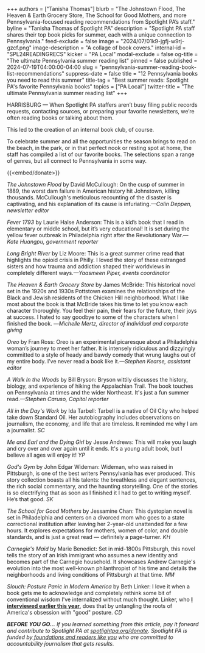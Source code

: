 +++
authors = ["Tanisha Thomas"]
blurb = "The Johnstown Flood, The Heaven & Earth Grocery Store, The School for Good Mothers, and more Pennsylvania-focused reading recommendations from Spotlight PA’s staff."
byline = "Tanisha Thomas of Spotlight PA"
description = "Spotlight PA staff shares their top book picks for summer, each with a unique connection to Pennsylvania."
feed-exclude = false
image = "2024/07/01k9-jgfj-w9rj-gzcf.png"
image-description = "A collage of book covers."
internal-id = "SPL24READINGRECS"
kicker = "PA Local"
modal-exclude = false
og-title = "The ultimate Pennsylvania summer reading list"
pinned = false
published = 2024-07-19T04:00:00-04:00
slug = "pennsylvania-summer-reading-book-list-recommendations"
suppress-date = false
title = "12 Pennsylvania books you need to read this summer"
title-tag = "Best summer reads: Spotlight PA's favorite Pennsylvania books"
topics = ["PA Local"]
twitter-title = "The ultimate Pennsylvania summer reading list"
+++

HARRISBURG — When Spotlight PA staffers aren’t busy filing public records requests, contacting sources, or preparing your favorite newsletters, we’re often reading books or talking about them.

This led to the creation of an internal book club, of course.

To celebrate summer and all the opportunities the season brings to read on the beach, in the park, or in that perfect nook or resting spot at home, the staff has compiled a list of our favorite books. The selections span a range of genres, but all connect to Pennsylvania in some way.

{{<embed/donate>}}

<em>The Johnstown Flood</em> by David McCullough: On the cusp of summer in 1889, the worst dam failure in American history hit Johnstown, killing thousands. McCullough&#39;s meticulous recounting of the disaster is captivating, and his explanation of its cause is infuriating.<em>—Colin Deppen, newsletter editor</em>

<em>Fever 1793</em> by Laurie Halse Anderson: This is a kid’s book that I read in elementary or middle school, but it’s very educational! It is set during the yellow fever outbreak in Philadelphia right after the Revolutionary War.—<em>Kate Huangpu, government reporter</em>

<em>Long Bright River </em>by Liz Moore: This is a great summer crime read that highlights the opioid crisis in Philly. I loved the story of these estranged sisters and how trauma and addiction shaped their worldviews in completely different ways.<em>—Yaasmeen Piper, events coordinator</em>

<em>The Heaven &amp; Earth Grocery Store </em>by James McBride: This historical novel set in the 1920s and 1930s Pottstown examines the relationships of the Black and Jewish residents of the Chicken Hill neighborhood. What I like most about the book is that McBride takes his time to let you know each character thoroughly. You feel their pain, their fears for the future, their joys at success. I hated to say goodbye to some of the characters when I finished the book. —<em>Michelle Mertz, director of individual and corporate giving</em>

<em>Oreo</em> by Fran Ross: Oreo is an experimental picaresque about a Philadelphia woman’s journey to meet her father. It is intensely ridiculous and dizzyingly committed to a style of heady and bawdy comedy that wrung laughs out of my entire body. I’ve never read a book like it.<em>—Stephen Kearse, assistant editor</em>

<em>A Walk In the Woods</em> by Bill Bryson: Bryson wittily discusses the history, biology, and experience of hiking the Appalachian Trail. The book touches on Pennsylvania at times and the wider Northeast. It&#39;s just a fun summer read.<em>—Stephen Caruso, Capitol reporter</em>

<em>All in the Day&#39;s Work </em>by Ida Tarbell: Tarbell is a native of Oil City who helped take down Standard Oil. Her autobiography includes observations on journalism, the economy, and life that are timeless. It reminded me why I am a journalist.<em> SC</em>

<em>Me and Earl and the Dying Girl </em>by Jesse Andrews: This will make you laugh and cry over and over again until it ends. It&#39;s a young adult book, but I believe all ages will enjoy it! <em>YP</em>

<em>God&#39;s Gym</em> by John Edgar Wideman: Wideman, who was raised in Pittsburgh, is one of the best writers Pennsylvania has ever produced. This story collection boasts all his talents: the breathless and elegant sentences, the rich social commentary, and the haunting storytelling. One of the stories is so electrifying that as soon as I finished it I had to get to writing myself. He’s that good. <em>SK</em>

<em>The School for Good Mothers</em> by Jessamine Chan: This dystopian novel is set in Philadelphia and centers on a divorced mom who goes to a state correctional institution after leaving her 2-year-old unattended for a few hours. It explores expectations for mothers, women of color, and double standards, and is just a great read — definitely a page-turner. <em>KH</em>

<em>Carnegie&#39;s Maid</em> by Marie Benedict: Set in mid-1800s Pittsburgh, this novel tells the story of an Irish immigrant who assumes a new identity and becomes part of the Carnegie household. It showcases Andrew Carnegie&#39;s evolution into the most well-known philanthropist of his time and details the neighborhoods and living conditions of Pittsburgh at that time. <em>MM</em>

<em>Slouch: Posture Panic in Modern America</em> by Beth Linker: I love it when a book gets me to acknowledge and completely rethink some bit of conventional wisdom I&#39;ve internalized without much thought. Linker, who <a href="https://www.spotlightpa.org/newsletters/palocal/slouch-book-beth-linker-posture-panic-pennsylvania/"><strong>I interviewed earlier this year</strong></a>, does that by untangling the roots of America&#39;s obsession with &#34;good&#34; posture. <em>CD</em><strong></strong>

<strong><em>BEFORE YOU GO…</em></strong><em> If you learned something from this article, pay it forward and contribute to Spotlight PA at </em><a href="https://www.spotlightpa.org/donate"><em>spotlightpa.org/donate</em></a><em>. Spotlight PA is funded by</em><a href="https://www.spotlightpa.org/support"><em> foundations and readers like you</em></a><em> who are committed to accountability journalism that gets results.</em>

